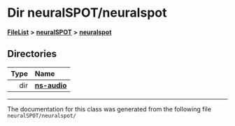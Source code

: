 

# Dir neuralSPOT/neuralspot



[**FileList**](files.md) **>** [**neuralSPOT**](dir_75594cce7c7773aa3cb253214bf56510.md) **>** [**neuralspot**](dir_b737d82f35ec218ac5a7ef4105db9c0e.md)














## Directories

| Type | Name |
| ---: | :--- |
| dir | [**ns-audio**](dir_45211a8475460839574f71aa108f4957.md) <br> |

























































------------------------------
The documentation for this class was generated from the following file `neuralSPOT/neuralspot/`


